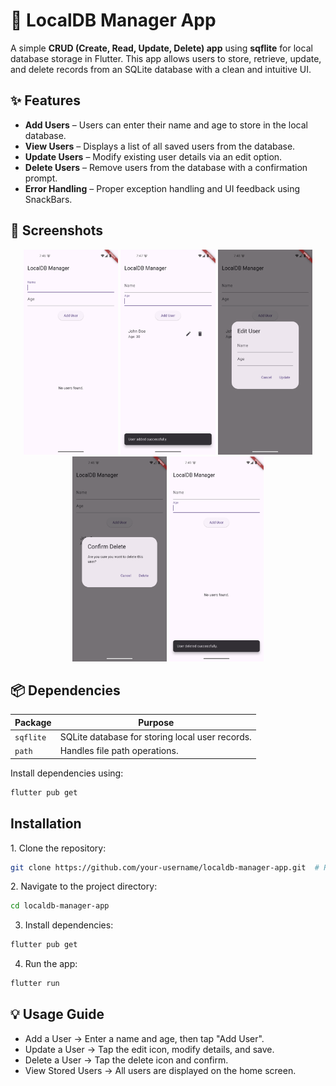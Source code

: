# 📂 LocalDB Manager App  

A simple **CRUD (Create, Read, Update, Delete) app** using **sqflite** for local database storage in Flutter. This app allows users to store, retrieve, update, and delete records from an SQLite database with a clean and intuitive UI.  


## ✨ Features  

- **Add Users** – Users can enter their name and age to store in the local database.  
- **View Users** – Displays a list of all saved users from the database.  
- **Update Users** – Modify existing user details via an edit option.  
- **Delete Users** – Remove users from the database with a confirmation prompt.  
- **Error Handling** – Proper exception handling and UI feedback using SnackBars.  


## 📸 Screenshots  
<p align="center">
  <img src="./app_screenshots/home_screen.png" alt="Home Screen" width="30%"/>  
  <img src="./app_screenshots/add_user.png" alt="Add User" width="30%"/>  
  <img src="./app_screenshots/edit_user.png" alt="Edit User" width="30%"/>  
  <img src="./app_screenshots/delete_user.png" alt="Delete User" width="30%"/>  
  <img src="./app_screenshots/users_list.png" alt="User List" width="30%"/>  
</p>



## 📦 Dependencies  

| Package          | Purpose                                         |  
|-----------------|-------------------------------------------------|  
| `sqflite`       | SQLite database for storing local user records. |  
| `path` | Handles file path operations.  |  

Install dependencies using:  
```sh
flutter pub get
```

## Installation

1️. Clone the repository:
```bash
git clone https://github.com/your-username/localdb-manager-app.git  # Replace with your actual repository URL
```

2️. Navigate to the project directory:
```bash
cd localdb-manager-app
```

3. Install dependencies:
```bash
flutter pub get
```

4. Run the app:
```bash
flutter run
```

## 💡 Usage Guide

- Add a User → Enter a name and age, then tap "Add User".
- Update a User → Tap the edit icon, modify details, and save.
- Delete a User → Tap the delete icon and confirm.
- View Stored Users → All users are displayed on the home screen.

